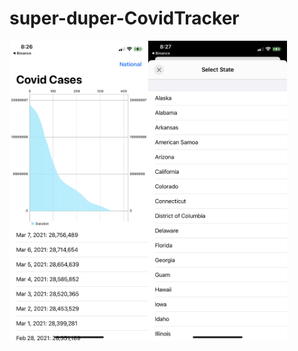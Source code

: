# super-duper-CovidTracker
<img src="https://github.com/jesther-ai/super-duper-CovidTracker/blob/master/images/image1.png?raw=true" width="222" height="480"><img src="https://github.com/jesther-ai/super-duper-CovidTracker/blob/master/images/image2.png?raw=true" width="222" height="480">
